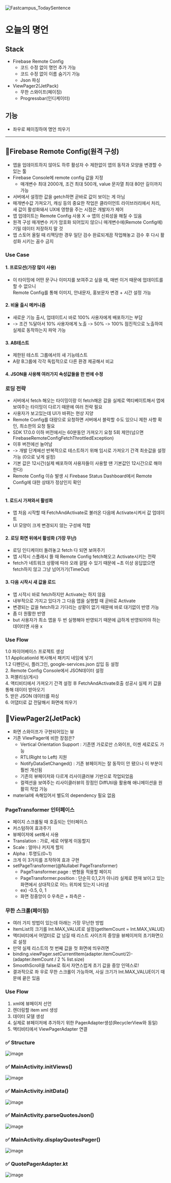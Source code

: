 ![Fastcampus_TodaySentence](https://user-images.githubusercontent.com/66052467/151644083-f044a6d6-ca7e-4b75-ad3c-15f46c1487de.gif)

# 오늘의 명언
## Stack

- Firebase Remote Config
  - 코드 수정 없이 명언 추가 가능
  - 코드 수정 없이 이름 숨기기 가능
  - Json 파싱
- ViewPager2(JetPack)
  - 무한 스와이프(페이징)
  - Progressbar(인디케이터) 

## 기능
- 좌우로 페이징하여 명언 띄우기

---
## 📌Firebase Remote Config(원격 구성)
- 앱을 업데이트하지 않아도 하루 활성자 수 제한없이 앱의 동작과 모양을 변경할 수 있는 툴
- Firebase Console에 remote config 값을 지정
  - 매개변수 최대 2000개, 조건 최대 500개, value 문자열 최대 80만 길이까지 가능 
- 서버에서 설정한 값을 getch하면 곧바로 값이 보이는 게 아님
- 매개변수값 가져오기, 캐싱 등의 중요한 작업은 클라이언트 라이브러리에서 처리, 새 값이 활성화돼서 UX에 영향을 주는 시점은 개발자가 제어
- 앱 업데이트는 Remote Config 사용 X -> 앱의 신뢰성을 해칠 수 있음
- 원격 구성 매개변수 키가 암호화 되어있지 않으니 매개변수에(Remote Config에) 기밀 데이터 저장하지 말 것
- 앱 스토어 올릴 때 리젝당한 경우 일단 검수 완료되게끔 작업해놓고 검수 후 다시 활성화 시키는 꼼수 금지

### Use Case
#### 1. 프로모션(가장 많이 사용)
- 이 타이밍에 어떤 문구나 이미지를 보여주고 싶을 때, 매번 이거 때문에 업데이트를 할 수 없으니<br>
  Remote Config를 통해 이미지, 안내문자, 홍보문자 변경 + 시간 설정 가능
#### 2. 비율 출시 메커니즘
- 새로운 기능 출시, 업데이트시 바로 100% 사용자에게 배포하기는 부담
- -> 조건 %달아서 10% 사용자에게 노출 -> 50% -> 100% 점진적으로 노출하여 실제로 동작하는지 파악 가능
#### 3. AB테스트
- 제한된 테스트 그룹에서의 새 기능테스트
- A랑 B그룹에 각각 독립적으로 다른 환경 제공해서 비교
<!--  ### ✅ Vector Assets  -->
<!--   - 다양한 해상도, 다중 밀도에 대응하기 위한 것 -->
#### 4. JSON을 사용해 여러가지 속성값들을 한 번에 수정

### 로딩 전략
- 서버에서 fetch 해오는 타이밍이랑 이 fetch해온 값을 실제로 액티베이트해서 앱에 보여주는 타이밍이 다르기 때문에 여러 전략 필요
- 사용자가 보고있는데 UI가 바뀌는 현상 지양
- Remote Config를 대량으로 요청하면 서버에서 블락할 수도 있으니 제한 사항 확인, 최소한의 요청 필요
- SDK 17.0.0 이하 버전에서는 60분동안 가져오기 요청 5회 제안(넘으면 FirebaseRemoteConfigFetchThrottledException)
- 이후 버전에선 늘어남
- -> 개발 단계에선 반복적으로 테스트하기 위해 임시로 가져오기 간격 최솟값을 설정 가능 (0으로 낮게 설정)
- 기본 값은 12시간(실제 배포하여 사용자들이 사용할 땐 기본값인 12시간으로 해야 한다)
- Remote Config 이슈 발생 시 Firebase Status Dashboard에서 Remote Config에 대한 상태가 정상인지 확인
- 
#### 1. 로드시 가져와서 활성화
- 앱 처음 시작할 때 FetchAndActivate로 불러온 다음에 Activate시켜서 값 업데이트
- UI 모양이 크게 변경되지 않는 구성에 적합
#### 2. 로딩 화면 뒤에서 활성화 (가장 무난)
- 로딩 인디케이터 돌려놓고 fetch 다 되면 보여주기
- 앱 시작시 스플래시 뜰 때 Remote Config fetch해오고 Activate시키는 전략
- fetch가 네트워크 상황에 따라 오래 걸릴 수 있기 때문에 ~초 이상 응답없으면 fetch하지 않고 그냥 넘어가기(TimeOut)
#### 3. 다음 시작시 새 값을 로드
- 앱 시작시 바로 fetch하지만 Activate는 하지 않음
- 내부적으로 가지고 있다가 그 다음 앱을 실행할 때 곧바로 Activate
- 변경되는 값을 fetch하고 기다리는 상황이 없기 때문에 바로 대기없이 반영 가능
- 좀 더 원활한 반영
- but 사용자가 최소 앱을 두 번 실행해야 반영되기 때문에 급하게 반영되어야 하는 데이터엔 사용 x
 
### Use Flow
1.0 파이어베이스 프로젝트 생성 <br>
1.1 ApplicationId 복사해서 패키지 네임에 넣기 <br>
1.2 디펜던시, 플러그인, google-services.json 삽입 등 설정 <br>
2. Remote Config Console에서 JSON데이터 설정 <br>
3. 퍼블리싱(게시) <br>
4. 액티비티에서 가져오기 간격 설정 후 FetchAndActivate호출 성공시 실제 키 값을 통해 데이터 받아오기 <br>
5. 받은 JSON 데이터를 파싱 <br>
6. 어댑터로 값 전달해서 화면에 띄우기 <br>

## 📌ViewPager2(JetPack)
- 화면 스와이프가 구현되어있는 뷰
- 기존 VIewPager에 비한 장점은?
  - Vertical Orientation Support : 기존엔 가로로만 스와이프, 이젠 세로로도 가능
  - RTL(Right to Left) 지원
  - NotifyDataSetChanged() : 기존 뷰페이저는 잘 동작이 안 됐으나 이 부분이 훨씬 개선됨
  - 기존의 뷰페이저와 다르게 리사이클러뷰 기반으로 작업되었음
  - 컬렉션을 보여주는 리사이클러뷰의 장점인 DiffUtil을 활용해 애니메이션을 원활히 작업 가능 
- material에 속해있어서 별도의 dependency 필요 없음
### PageTransformer 인터페이스
- 페이지 스크롤될 때 호출되는 인터페이스
- 커스텀하여 효과주기
- 뷰페이저에 set해서 사용
- Translation : 가로, 세로 어떻게 이동할지
- Scale : 얼마나 커지게 할지
- Alpha : 투명도(0~1)
- 크게 이 3가지를 조작하여 효과 구현
- setPageTransformer(@Nullabel PageTransformer)
  - PageTransformer.page : 변형을 적용할 페이지
  - PageTransformer.position : 단순히 0,1,2가 아니라 실제로 현재 보이고 있는 화면에서 상대적으로 어느 위치에 있는지 나타냄
  - ex) -0.5, 0, 1
  - 화면 정중앙이 0 우측은 + 좌측은 - 
### 무한 스크롤(페이징)
- 여러 가지 방법이 있는데 아래는 가장 무난한 방법
- ItemList의 크기를 Int.MAX_VALUE로 설정(getItemCount = Int.MAX_VALUE)
- 액티비티에서 어댑터로 값 넘길 때 리스트 사이즈의 중앙을 뷰페이저의 초기화면으로 설정
- 만약 실제 리스트의 첫 번째 값을 첫 화면에 띄우려면
- binding.viewPager.setCurrentItem(adapter.itemCount/2)-(adapter.itemCount / 2 % list.size)
- SmoothScroll을 false로 줘서 자연스럽게 초기 값을 중앙 인덱스로!
- 결과적으로 좌 우로 무한 스크롤이 가능하며, 사실 크기가 Int.MAX_VALUE이기 때문에 끝은 있음
### Use Flow
1. xml에 뷰페이저 선언
2. 렌더링할 item xml 생성
3. 데이터 모델 생성
4. 실제로 뷰페이저에 추가하기 위한 PagerAdapter생성(RecyclerView와 동일)
5. 액티비티에서 ViewPagerAdapter 연결



### ✅ Structure
![image](https://user-images.githubusercontent.com/66052467/151644301-ee49945c-952b-4154-a79b-3cc34196fc88.png) <br>

### ✅ MainActivity.initViews()
![image](https://user-images.githubusercontent.com/66052467/151650500-87bf3794-ee1d-4f95-8da7-f020c45311a0.png) <br>

### ✅ MainActivity.initData()
![image](https://user-images.githubusercontent.com/66052467/151650513-5d08e9a2-4590-484b-bc11-6f30e9be8cf1.png)<br>
### ✅ MainActivity.parseQuotesJson()
![image](https://user-images.githubusercontent.com/66052467/151650537-cefb6cbe-0e6b-4b06-94db-8124027a09bf.png)<br>
### ✅ MainActivity.displayQuotesPager()
![image](https://user-images.githubusercontent.com/66052467/151650539-147da723-dbd0-4885-a970-4af5aa72da6a.png)<br>

### ✅ QuotePagerAdapter.kt
![image](https://user-images.githubusercontent.com/66052467/151650329-f924ab73-0da3-4062-9b97-a5115491cab8.png) <br>

 
 
 
 
